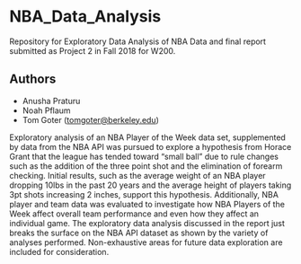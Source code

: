 # NBA_Data_Analysis
Repository for Exploratory Data Analysis of NBA Data and final report submitted as Project 2 in Fall 2018 for W200.

## Authors
- Anusha Praturu
- Noah Pflaum 
- Tom Goter (tomgoter@berkeley.edu)

Exploratory analysis of an NBA Player of the Week data set, supplemented by data from the NBA API was pursued to explore a hypothesis from Horace Grant that the league has tended toward “small ball” due to rule changes such as the addition of the three point shot and the elimination of forearm checking. Initial results, such as the average weight of an NBA player dropping 10lbs in the past 20 years and the average height of players taking 3pt shots increasing 2 inches, support this hypothesis. Additionally, NBA player and team data was evaluated to investigate how NBA Players of the Week affect overall team performance and even how they affect an individual game. The exploratory data analysis discussed in the report just breaks the surface on the NBA API dataset as shown by the variety of analyses performed. Non-exhaustive areas for future data exploration are included for consideration.
